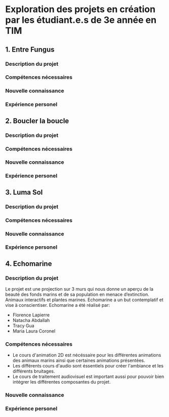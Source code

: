 # Exploration des projets en création par les étudiant.e.s de 3e année en TIM

## 1. Entre Fungus
### Description du projet

### Compétences nécessaires
### Nouvelle connaissance
### Expérience personel

## 2. Boucler la boucle
### Description du projet
### Compétences nécessaires
### Nouvelle connaissance
### Expérience personel

## 3. Luma Sol
### Description du projet
### Compétences nécessaires
### Nouvelle connaissance
### Expérience personel

## 4. Echomarine
### Description du projet
Le projet est une projection sur 3 murs qui nous donne un aperçu de la beauté des fonds marins et de sa population en menace d’extinction. Animaux interactifs et plantes marines. Echomarine a un but contemplatif et vise à conscientiser. Echomarine a été réalisé par:
- Florence Lapierre
- Natacha Abdallah
- Tracy Gua
- Maria Laura Coronel
### Compétences nécessaires
- Le cours d'animation 2D est nécéssaire pour les différentes animations des animaux marins ainsi que certaines animations présentées.
- Les différents cours d'audio sont éssentiels pour créer l'ambiance et les différents bruitages.
- Le cours de traitement audiovisuel est important aussi pour pouvoir bien intégrer les différentes composantes du projet. 
### Nouvelle connaissance
### Expérience personel
